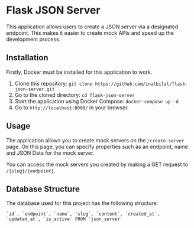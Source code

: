 # Flask JSON Server
This application allows users to create a JSON server via a designated endpoint. This makes it easier to create mock APIs and speed up the development process.

## Installation
Firstly, Docker must be installed for this application to work.

1. Clone this repository: `git clone https://github.com/inalbilal/flask-json-server.git`
2. Go to the cloned directory: `cd flask-json-server`
3. Start the application using Docker Compose: `docker-compose up -d`
4. Go to `http://localhost:8000/` in your browser.

## Usage
The application allows you to create mock servers on the `/create-server` page. On this page, you can specify properties such as an endpoint, name and JSON Data for the mock server.

You can access the mock servers you created by making a GET request to `/{slug}/{endpoint}`.

## Database Structure

The database used for this project has the following structure:

```
`id`, `endpoint`, `name`, `slug`, `content`, `created_at`, `updated_at`, `is_active` FROM `json_server`
```
